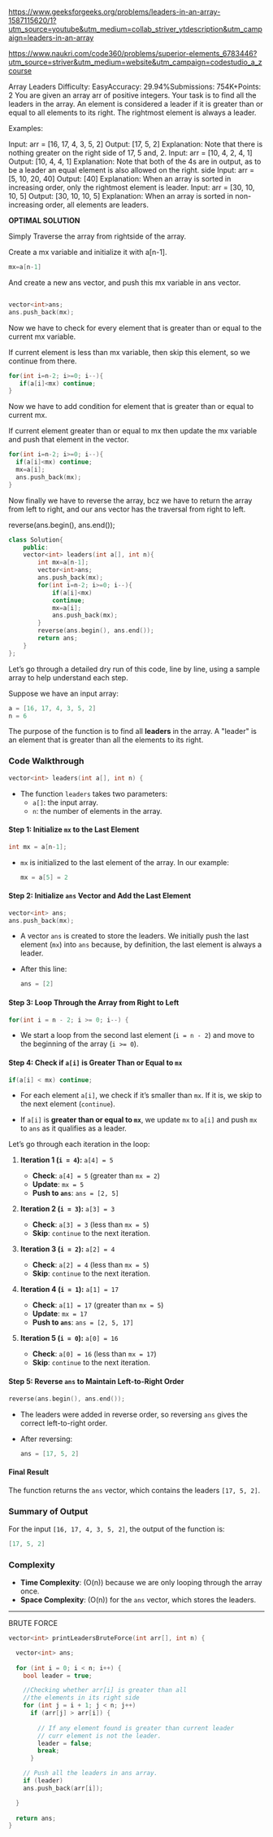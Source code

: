 https://www.geeksforgeeks.org/problems/leaders-in-an-array-1587115620/1?utm_source=youtube&utm_medium=collab_striver_ytdescription&utm_campaign=leaders-in-an-array

https://www.naukri.com/code360/problems/superior-elements_6783446?utm_source=striver&utm_medium=website&utm_campaign=codestudio_a_zcourse


Array Leaders
Difficulty: EasyAccuracy: 29.94%Submissions: 754K+Points: 2
You are given an array arr of positive integers. Your task is to find all the leaders in the array. An element is considered a leader if it is greater than or equal to all elements to its right. The rightmost element is always a leader.

Examples:

Input: arr = [16, 17, 4, 3, 5, 2]
Output: [17, 5, 2]
Explanation: Note that there is nothing greater on the right side of 17, 5 and, 2.
Input: arr = [10, 4, 2, 4, 1]
Output: [10, 4, 4, 1]
Explanation: Note that both of the 4s are in output, as to be a leader an equal element is also allowed on the right. side
Input: arr = [5, 10, 20, 40]
Output: [40]
Explanation: When an array is sorted in increasing order, only the rightmost element is leader.
Input: arr = [30, 10, 10, 5]
Output: [30, 10, 10, 5]
Explanation: When an array is sorted in non-increasing order, all elements are leaders.


**OPTIMAL SOLUTION**


Simply Traverse the array from rightside of the array.

Create a mx variable and initialize it with a[n-1]. 

```cpp
mx=a[n-1]

```
And create a new ans vector, and push this mx variable in ans vector. 

```cpp

vector<int>ans;
ans.push_back(mx);

```
Now we have to check for every element that is greater than or equal to the current mx variable. 

If current element is less than mx variable, then skip this element, so we continue from there. 

```cpp
for(int i=n-2; i>=0; i--){
   if(a[i]<mx) continue;
}
```
Now we have to add condition for element that is greater than or equal to current mx. 

If current element greater than or equal to mx then update the mx variable and push that element in the vector. 

```cpp
for(int i=n-2; i>=0; i--){
  if(a[i]<mx) continue;
  mx=a[i]; 
  ans.push_back(mx);
}

```
Now finally we have to reverse the array, bcz we have to return the array from left to right, and our ans vector has the traversal from right to left. 

reverse(ans.begin(), ans.end());


```cpp
class Solution{
    public:
    vector<int> leaders(int a[], int n){
        int mx=a[n-1];
        vector<int>ans;
        ans.push_back(mx);
        for(int i=n-2; i>=0; i--){
            if(a[i]<mx)
            continue;
            mx=a[i];
            ans.push_back(mx);
        }
        reverse(ans.begin(), ans.end());
        return ans;
    }
};

```
Let’s go through a detailed dry run of this code, line by line, using a sample array to help understand each step.

Suppose we have an input array:
```cpp
a = [16, 17, 4, 3, 5, 2]
n = 6
```

The purpose of the function is to find all **leaders** in the array. A "leader" is an element that is greater than all the elements to its right.

### Code Walkthrough

```cpp
vector<int> leaders(int a[], int n) {
```

- The function `leaders` takes two parameters:
  - `a[]`: the input array.
  - `n`: the number of elements in the array.

#### Step 1: Initialize `mx` to the Last Element

```cpp
int mx = a[n-1];
```

- `mx` is initialized to the last element of the array. In our example:
  ```cpp
  mx = a[5] = 2
  ```

#### Step 2: Initialize `ans` Vector and Add the Last Element

```cpp
vector<int> ans;
ans.push_back(mx);
```

- A vector `ans` is created to store the leaders. We initially push the last element (`mx`) into `ans` because, by definition, the last element is always a leader.

- After this line:
  ```cpp
  ans = [2]
  ```

#### Step 3: Loop Through the Array from Right to Left

```cpp
for(int i = n - 2; i >= 0; i--) {
```

- We start a loop from the second last element (`i = n - 2`) and move to the beginning of the array (`i >= 0`).

#### Step 4: Check if `a[i]` is Greater Than or Equal to `mx`

```cpp
if(a[i] < mx) continue;
```

- For each element `a[i]`, we check if it’s smaller than `mx`. If it is, we skip to the next element (`continue`).

- If `a[i]` is **greater than or equal to `mx`**, we update `mx` to `a[i]` and push `mx` to `ans` as it qualifies as a leader.

Let’s go through each iteration in the loop:

1. **Iteration 1 (`i = 4`):** `a[4] = 5`
   - **Check**: `a[4] = 5` (greater than `mx = 2`)
   - **Update**: `mx = 5`
   - **Push to `ans`**: `ans = [2, 5]`

2. **Iteration 2 (`i = 3`):** `a[3] = 3`
   - **Check**: `a[3] = 3` (less than `mx = 5`)
   - **Skip**: `continue` to the next iteration.

3. **Iteration 3 (`i = 2`):** `a[2] = 4`
   - **Check**: `a[2] = 4` (less than `mx = 5`)
   - **Skip**: `continue` to the next iteration.

4. **Iteration 4 (`i = 1`):** `a[1] = 17`
   - **Check**: `a[1] = 17` (greater than `mx = 5`)
   - **Update**: `mx = 17`
   - **Push to `ans`**: `ans = [2, 5, 17]`

5. **Iteration 5 (`i = 0`):** `a[0] = 16`
   - **Check**: `a[0] = 16` (less than `mx = 17`)
   - **Skip**: `continue` to the next iteration.

#### Step 5: Reverse `ans` to Maintain Left-to-Right Order

```cpp
reverse(ans.begin(), ans.end());
```

- The leaders were added in reverse order, so reversing `ans` gives the correct left-to-right order.

- After reversing:
  ```cpp
  ans = [17, 5, 2]
  ```

#### Final Result

The function returns the `ans` vector, which contains the leaders `[17, 5, 2]`.

### Summary of Output

For the input `[16, 17, 4, 3, 5, 2]`, the output of the function is:

```cpp
[17, 5, 2]
```

### Complexity

- **Time Complexity**: \(O(n)\) because we are only looping through the array once.
- **Space Complexity**: \(O(n)\) for the `ans` vector, which stores the leaders.
--- 

BRUTE FORCE 

```cpp
vector<int> printLeadersBruteForce(int arr[], int n) {

  vector<int> ans;
  
  for (int i = 0; i < n; i++) {
    bool leader = true;

    //Checking whether arr[i] is greater than all 
    //the elements in its right side
    for (int j = i + 1; j < n; j++)
      if (arr[j] > arr[i]) {
          
        // If any element found is greater than current leader
        // curr element is not the leader.
        leader = false;
        break;
      }

    // Push all the leaders in ans array.
    if (leader)
    ans.push_back(arr[i]);

  }
  
  return ans;
}

```
